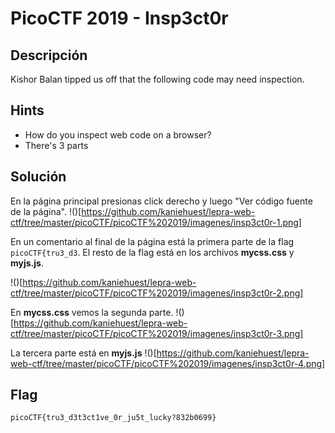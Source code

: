 # PicoCTF 2019 - Insp3ct0r

## Descripción

Kishor Balan tipped us off that the following code may need inspection.

## Hints

- How do you inspect web code on a browser?
- There's 3 parts

## Solución

En la página principal presionas click derecho y luego "Ver código fuente de la página".
!()[https://github.com/kaniehuest/lepra-web-ctf/tree/master/picoCTF/picoCTF%202019/imagenes/insp3ct0r-1.png]

En un comentario al final de la página está la primera parte de la flag `picoCTF{tru3_d3`. El resto de la flag está en los archivos **mycss.css** y **myjs.js**.

!()[https://github.com/kaniehuest/lepra-web-ctf/tree/master/picoCTF/picoCTF%202019/imagenes/insp3ct0r-2.png]

En **mycss.css** vemos la segunda parte.
!()[https://github.com/kaniehuest/lepra-web-ctf/tree/master/picoCTF/picoCTF%202019/imagenes/insp3ct0r-3.png]

La tercera parte está en **myjs.js**
!()[https://github.com/kaniehuest/lepra-web-ctf/tree/master/picoCTF/picoCTF%202019/imagenes/insp3ct0r-4.png]

## Flag
`picoCTF{tru3_d3t3ct1ve_0r_ju5t_lucky?832b0699}`